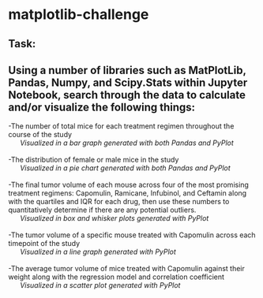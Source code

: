 # matplotlib-challenge
## Task:
Using a number of libraries such as MatPlotLib, Pandas, Numpy, and Scipy.Stats within Jupyter Notebook, search through the data to calculate and/or visualize the following things:
-------------------------------
-The number of total mice for each treatment regimen throughout the course of the study
*<br/>&nbsp;&nbsp;&nbsp;&nbsp;&nbsp;&nbsp;Visualized in a bar graph generated with both Pandas and PyPlot*
<br/><br/>-The distribution of female or male mice in the study
  *<br/>&nbsp;&nbsp;&nbsp;&nbsp;&nbsp;&nbsp;Visualized in a pie chart generated with both Pandas and PyPlot*
<br/><br/>-The final tumor volume of each mouse across four of the most promising treatment regimens: Capomulin, Ramicane, Infubinol, and Ceftamin along with the quartiles and IQR for each drug, then use these numbers to quantitatively determine if there are any potential outliers.
  *<br/>&nbsp;&nbsp;&nbsp;&nbsp;&nbsp;&nbsp;Visualized in box and whisker plots generated with PyPlot*
<br/><br/>-The tumor volume of a specific mouse treated with Capomulin across each timepoint of the study
  *<br/>&nbsp;&nbsp;&nbsp;&nbsp;&nbsp;&nbsp;Visualized in a line graph generated with PyPlot*
<br/><br/>-The average tumor volume of mice treated with Capomulin against their weight along with the regression model and correlation coefficient
  *<br/>&nbsp;&nbsp;&nbsp;&nbsp;&nbsp;&nbsp;Visualized in a scatter plot generated with PyPlot*
